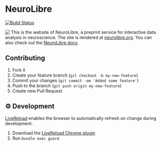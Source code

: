 # NeuroLibre

[![Build Status](https://github.com/neurolibre/neurolibre/actions/workflows/tests.yml/badge.svg)](https://github.com/neurolibre/neurolibre/actions/workflows/tests.yml)

<img align="left" src="https://conp-pcno.github.io/images/neurolibre-icon-red.png">

This is the website of NeuroLibre, a preprint service for interactive data analysis in neuroscience. The site is rendered at [neurolibre.org](https://neurolibre.org). You can also check out the [NeuroLibre docs](https://docs.neurolibre.org).

## Contributing

1. Fork it
2. Create your feature branch (`git checkout -b my-new-feature`)
3. Commit your changes (`git commit -am 'Added some feature'`)
4. Push to the branch (`git push origin my-new-feature`)
5. Create new Pull Request

## ⚙️ Development

[LiveReload](https://github.com/guard/guard-livereload) enables the browser to automatically refresh on change during development.

1. Download the [LiveReload Chrome plugin](https://chrome.google.com/webstore/detail/livereload/jnihajbhpnppcggbcgedagnkighmdlei/)
2. Run `bundle exec guard`
